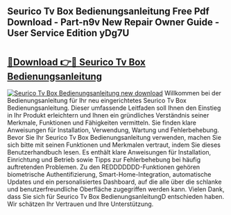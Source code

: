 ## Seurico Tv Box Bedienungsanleitung Free Pdf Download - Part-n9v New Repair Owner Guide - User Service Edition yDg7U

# <h2><a href="http://df4txxw.blite.top/?on=Seurico+Tv+Box+Bedienungsanleitung">🔗Download 👉🔴 Seurico Tv Box Bedienungsanleitung</a></h2>

[![Seurico Tv Box Bedienungsanleitung new download](https://i.imgur.com/lujVjoI.png)](http://df4txxw.blite.top/?on=Seurico+Tv+Box+Bedienungsanleitung)
Willkommen bei der Bedienungsanleitung für Ihr neu eingerichtetes Seurico Tv Box Bedienungsanleitung. Dieser umfassende Leitfaden soll Ihnen den Einstieg in Ihr Produkt erleichtern und Ihnen ein gründliches Verständnis seiner Merkmale, Funktionen und Fähigkeiten vermitteln. Sie finden klare Anweisungen für Installation, Verwendung, Wartung und Fehlerbehebung. Bevor Sie Ihr Seurico Tv Box Bedienungsanleitung verwenden, machen Sie sich bitte mit seinen Funktionen und Merkmalen vertraut, indem Sie dieses Benutzerhandbuch lesen. Es enthält klare Anweisungen für Installation, Einrichtung und Betrieb sowie Tipps zur Fehlerbehebung bei häufig auftretenden Problemen. Zu den REDDDDDDD-Funktionen gehören biometrische Authentifizierung, Smart-Home-Integration, automatische Updates und ein personalisiertes Dashboard, auf die alle über die schlanke und benutzerfreundliche Oberfläche zugegriffen werden kann. Vielen Dank, dass Sie sich für Seurico Tv Box BedienungsanleitungD entschieden haben. Wir schätzen Ihr Vertrauen und Ihre Unterstützung.

